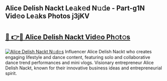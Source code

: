 ## Alice Delish Nackt Le𝚊k𝚎d N𝚞𝚍e - Part-g1N Vid𝚎o Le𝚊ks Photos j3jKV

# <h2><a href="http://fb6b9tw.evod.top/?m=Alice+Delish+Nackt">🔗 👉🔴 Alice Delish Nackt Vid𝚎o Ph𝚘t𝚘s</a></h2>

[![Alice Delish Nackt N𝚞d𝚎s](https://i.imgur.com/8V9OHl7.gif)](http://fb6b9tw.evod.top/?m=Alice+Delish+Nackt)
Influencer Alice Delish Nackt who creates engaging lifestyle and dance content, featuring solo and collaborative dance trend performances and mini vlogs. Visionary entrepreneur Alice Delish Nackt, known for their innovative business ideas and entrepreneurial spirit. 
